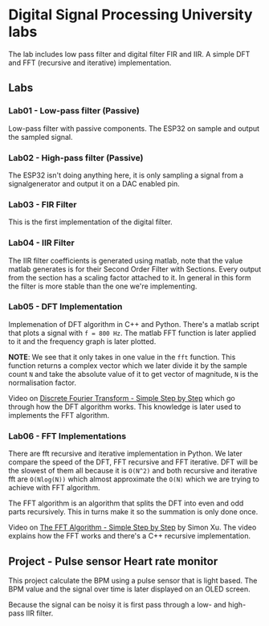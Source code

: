 # Digital Signal Processing University labs

The lab includes low pass filter and digital filter FIR and IIR. A simple DFT
and FFT (recursive and iterative) implementation.

## Labs

### Lab01 - Low-pass filter (Passive)

Low-pass filter with passive components. The ESP32 on sample and output the sampled signal.

### Lab02 - High-pass filter (Passive)

The ESP32 isn't doing anything here, it is only sampling a signal from a signalgenerator and output it on a DAC enabled pin.

### Lab03 - FIR Filter

This is the first implementation of the digital filter.

### Lab04 - IIR Filter

The IIR filter coefficients is generated using matlab, note that the value matlab generates is for their Second Order Filter with Sections. Every output from the section has a scaling factor attached to it. In general in this form the filter is more stable than the one we're implementing.

### Lab05 - DFT Implementation

Implemenation of DFT algorithm in C++ and Python. There's a matlab script that plots a signal with `f = 800 Hz`. The matlab FFT function is later applied to it and the frequency graph is later plotted.

**NOTE**: We see that it only takes in one value in the `fft` function. This function returns a complex vector which we later divide it by the sample count `N` and take the absolute value of it to get vector of magnitude, `N` is the normalisation factor.

Video on [Discrete Fourier Transform - Simple Step by Step](https://youtu.be/mkGsMWi_j4Q) which go through how the DFT algorithm works. This knowledge is later used to implements the FFT algorithm.

### Lab06 - FFT Implementations

There are fft recursive and iterative implementation in Python. We later compare the speed of the DFT, FFT recursive and FFT iterative. DFT will be the slowest of them all because it is `O(N^2)` and both recursive and iterative fft are `O(Nlog(N))` which almost approximate the `O(N)` which we are trying to achieve with FFT algorithm.

The FFT algorithm is an algorithm that splits the DFT into even and odd parts recursively. This in turns make it so the summation is only done once.

Video on [The FFT Algorithm - Simple Step by Step](https://youtu.be/htCj9exbGo0) by Simon Xu. The video explains how the FFT works and there's a C++ recursive implementation.

## Project - Pulse sensor Heart rate monitor

This project calculate the BPM using a pulse sensor that is light based. The BPM value and the signal over time is later displayed on an OLED screen.

Because the signal can be noisy it is first pass through a low- and high-pass IIR filter.